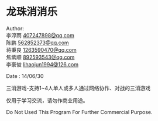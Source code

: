 龙珠消消乐
=============================================

Author:  
李淳雨   407247898@qq.com  
陈鹏     562852373@qq.com  
蒋秉良   1263590470@qq.com  
焦紫顺   892593543@qq.com  
李豪俊   lihaojun1994@126.com  

Date  : 14/06/30

三消游戏-支持1~4人单人或多人通过网络协作、对战的三消游戏

仅用于学习交流，请勿作商业用途。

Do Not Used This Program For Further Commercial Purpose.
